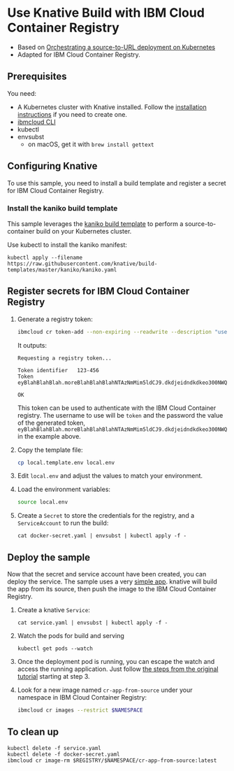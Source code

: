 # Use Knative Build with IBM Cloud Container Registry

* Based on [Orchestrating a source-to-URL deployment on Kubernetes
](https://github.com/knative/docs/tree/master/serving/samples/source-to-url-go)
* Adapted for IBM Cloud Container Registry.

## Prerequisites

You need:
* A Kubernetes cluster with Knative installed. Follow the
  [installation instructions](https://github.com/knative/docs/blob/master/install/README.md) if you need to create one.
* [ibmcloud CLI](https://console.bluemix.net/docs/cli/index.html#overview)
* kubectl
* envsubst
  * on macOS, get it with `brew install gettext`

## Configuring Knative

To use this sample, you need to install a build template and register a secret for IBM Cloud Container Registry.

### Install the kaniko build template

This sample leverages the [kaniko build template](https://github.com/knative/build-templates/tree/master/kaniko)
to perform a source-to-container build on your Kubernetes cluster.

Use kubectl to install the kaniko manifest:

```shell
kubectl apply --filename https://raw.githubusercontent.com/knative/build-templates/master/kaniko/kaniko.yaml
```

## Register secrets for IBM Cloud Container Registry

1. Generate a registry token:

   ```sh
   ibmcloud cr token-add --non-expiring --readwrite --description "used by knative build"
   ```

   It outputs:
   ```
   Requesting a registry token...

   Token identifier   123-456
   Token              eyBlahBlahBlah.moreBlahBlahBlahNTAzNmMim5ldCJ9.dkdjeidndkdkeo300NWQ

   OK
   ```

   This token can be used to authenticate with the IBM Cloud Container registry. The username to use will be `token` and the password the value of the generated token, `eyBlahBlahBlah.moreBlahBlahBlahNTAzNmMim5ldCJ9.dkdjeidndkdkeo300NWQ` in the example above.

1. Copy the template file:

   ```sh
   cp local.template.env local.env
   ```

1. Edit `local.env` and adjust the values to match your environment.

1. Load the environment variables:

   ```sh
   source local.env
   ```

1. Create a `Secret` to store the credentials for the registry, and a `ServiceAccount` to run the build:

   ```
   cat docker-secret.yaml | envsubst | kubectl apply -f -
   ```

## Deploy the sample

Now that the secret and service account have been created, you can deploy the service. The sample uses a very [simple app](https://github.com/mchmarny/simple-app.git). knative will build the app from its source, then push the image to the IBM Cloud Container Registry.

1. Create a knative `Service`:

   ```
   cat service.yaml | envsubst | kubectl apply -f -
   ```

1. Watch the pods for build and serving

   ```
   kubectl get pods --watch
   ```

1. Once the deployment pod is running, you can escape the watch and access the running application. Just follow [the steps from the original tutorial](https://github.com/knative/docs/tree/master/serving/samples/source-to-url-go#deploying-the-sample) starting at step 3.

1. Look for a new image named `cr-app-from-source` under your namespace in IBM Cloud Container Registry:

   ```sh
   ibmcloud cr images --restrict $NAMESPACE
   ```

## To clean up

```
kubectl delete -f service.yaml
kubectl delete -f docker-secret.yaml
ibmcloud cr image-rm $REGISTRY/$NAMESPACE/cr-app-from-source:latest
```

